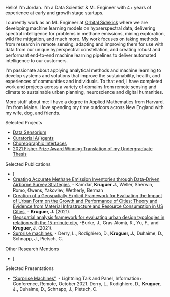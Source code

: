 Hello! I'm Jordan. I'm a Data Scientist & ML Engineer with 4+ years of experience at early and growth stage startups.

I currently work as an ML Engineer at [Orbital Sidekick](https://www.orbitalsidekick.com/) where we are developing machine learning models on hypserspectral data, delivering spectral intelligence for problems in methane emissions, mining exploration, wild fire mitigation, and much more. My work focuses on taking methods from research in remote sensing, adapting and improving them for use with data from our unique hyperspectral constellation, and creating robust and performant end-to-end machine learning pipelines to deliver automated intelligence to our customers. 

I'm passionate about applying analytical methods and machine learning to develop systems and solutions that improve the sustainability, health, and experiences of communities and individuals. To that end, I have completed work and projects across a variety of domains from remote sensing and climate to sustainable urban planning, neuroscience and digital humanities. 

More stuff about me: I have a degree in Applied Mathematics from Harvard. I'm from Maine. I love spending my time outdoors across New England with my wife, dog, and friends.

Selected Projects
- [Data Sensorium](https://mlml.io/p/data-sensorium/)
- [Curatorial A(i)gents](https://mlml.io/p/curatorial-aigents/)
- [Choreographic Interfaces](https://mlml.io/p/choreographic-interface/)
- [2021 Fisher Prize Award Winning Translation of my Undergraduate Thesis](https://storymaps.arcgis.com/stories/d322f12b534c4b3395be6c4fdc31ec4f)

Selected Publications
- [
- [Creating Accurate Methane Emission Inventories through Data-Driven Airborne Survey Strategies](https://www.energy-proceedings.org/wp-content/uploads/mitab2024/1735078325.pdf), - Kamdar, **Kruguer J.**, Weller, Sherwin, Romo, Owens, Yakovlev, Wetherly, Berman
- [Creation of a Geospatially Explicit Framework for Evaluating the Impact of Urban Form on the Growth and Performance of Cities: Theory and Evidence from Material Infrastructure and Resource Consumption in US Cities](https://drive.google.com/file/d/19nrUKvQ1nhA3ycICMgOmwK_KMbEkzURj/view?usp=sharing), - **Kruguer, J.** (2021).
- [Geospatial analysis framework for evaluating urban design typologies in relation with the 15-minute city](https://www.sciencedirect.com/science/article/abs/pii/S014829632200563X), -Burke, J., Gras Alomà, R., Yu, F., and **Kruguer, J.** (2021). 
- [Surprise machines](https://arxiv.org/pdf/2308.09343.pdf#:~:text=Surprise%20Machines%20is%20a%20project,objects%20usually%20inaccessible%20to%20visitors.), - Derry, L., Rodighiero, D., **Kruguer, J.**, Duhaime, D., Schnapp, J., Pietsch, C.

Other Research Mentions 
- [

Selected Presentations
- [“Surprise Machines”](https://metalabharvard.github.io/projects/curatorial-aigents/surprisemachines/), - Lightning Talk and Panel, Information+ Conference, Remote, October 2021. Derry, L., Rodighiero, D., **Kruguer, J.,** Duhaime, D., Schnapp, J., Pietsch, C. 

